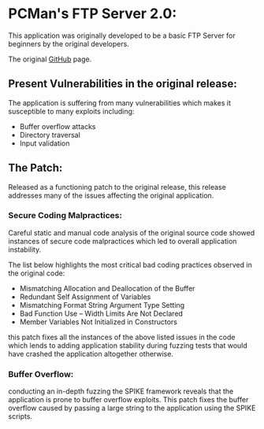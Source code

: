 # PCMan's FTP Server 2.0:

This application was originally developed to be a basic FTP Server for beginners by the original developers.

The original [GitHub](https://github.com/luke1987515/pcmanftpd) page. 

## Present Vulnerabilities in the original release:

The application is suffering from many vulnerabilities which makes it susceptible to many exploits including:

* Buffer overflow attacks
* Directory traversal
* Input validation 

## The Patch:

Released as a functioning patch to the original release, this release addresses many of the issues affecting the original application.

### Secure Coding Malpractices:

Careful static and manual code analysis of the original source code showed instances of secure code malpractices which led to overall application instability.

The list below highlights the most critical bad coding practices observed in the original code: 

* Mismatching Allocation and Deallocation of the Buffer
* Redundant Self Assignment of Variables
* Mismatching Format String Argument Type Setting
* Bad Function Use – Width Limits Are Not Declared
* Member Variables Not Initialized in Constructors

this patch fixes all the instances of the above listed issues in the code which lends to adding application stability during fuzzing tests that would have crashed the application altogether otherwise.

### Buffer Overflow:

conducting an in-depth fuzzing the SPIKE framework reveals that the application is prone to buffer overflow exploits. This patch fixes the buffer overflow caused by passing a large string to the application using the SPIKE scripts.



